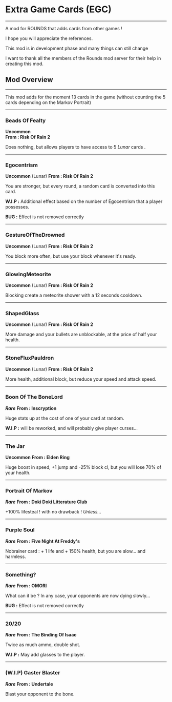 # Extra Game Cards (EGC)
-------------------------------
A mod for ROUNDS that adds cards from other games !

I hope you will appreciate the references.

This mod is in development phase and many things can still change

I want to thank all the members of the Rounds mod server for their help in creating this mod.

## Mod Overview
-------------------------------
This mod adds for the moment 13 cards in the game (without counting the 5 cards depending on the Markov Portrait)

---

### Beads Of Fealty
**Uncommon**  
**From : Risk Of Rain 2**

Does nothing, but allows players to have access to 5 *Lunar* cards .

---

### Egocentrism
**Uncommon** (Lunar) 
**From : Risk Of Rain 2**

You are stronger, but every round, a random card is converted into this card.

**W.I.P :** Additional effect based on the number of Egocentrism that a player possesses.

**BUG :** Effect is not removed correctly

---

### GestureOfTheDrowned
**Uncommon** (Lunar) 
**From : Risk Of Rain 2**

You block more often, but use your block whenever it's ready.

---

### GlowingMeteorite
**Uncommon** (Lunar) 
**From : Risk Of Rain 2**

Blocking create a meteorite shower with a 12 seconds cooldown.

---

### ShapedGlass
**Uncommon** (Lunar) 
**From : Risk Of Rain 2**

More damage and your bullets are unblockable, at the price of half your health.

---

### StoneFluxPauldron
**Uncommon** (Lunar) 
**From : Risk Of Rain 2**

More health, additional block, but reduce your speed and attack speed.

---

### Boon Of The BoneLord
***Rare*** 
**From : Inscryption**

Huge stats up at the cost of one of your card at random.

**W.I.P :** will be reworked, and will probably give player curses...

---

### The Jar
**Uncommon** 
**From : Elden Ring**

Huge boost in speed, +1 jump and -25% block cl, but you will lose 70% of your health.

---

### Portrait Of Markov
***Rare*** 
**From : Doki Doki Litterature Club**

+100% lifesteal ! with no drawback ! *Unless...*

---

### Purple Soul
***Rare*** 
**From : Five Night At Freddy's**

Nobrainer card : + 1 life and + 150% health, but you are slow... and harmless.

---

### Something?
***Rare*** 
**From : OMORI**

What can it be ? In any case, your opponents are now dying slowly...

**BUG :** Effect is not removed correctly

---

### 20/20
***Rare*** 
**From : The Binding Of Isaac**

Twice as much ammo, double shot.

**W.I.P :** May add glasses to the player.


---

### (W.I.P) Gaster Blaster
***Rare*** 
**From : Undertale**

Blast your opponent to the bone.
